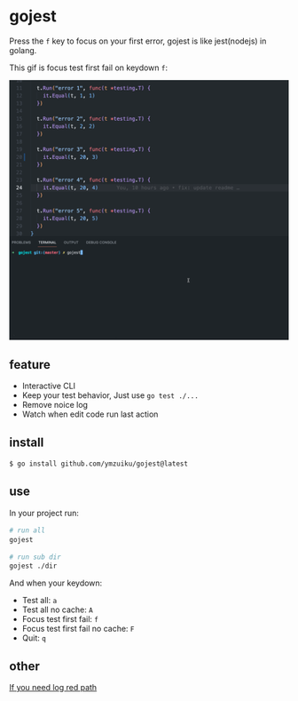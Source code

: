 # gojest

Press the `f` key to focus on your first error, gojest is like jest(nodejs) in golang.

This gif is focus test first fail on keydown `f`:

![](./gojest.gif)

## feature

- Interactive CLI
- Keep your test behavior, Just use `go test ./...`
- Remove noice log
- Watch when edit code run last action

## install

```sh
$ go install github.com/ymzuiku/gojest@latest
```

## use

In your project run:

```sh
# run all
gojest
```

```sh
# run sub dir
gojest ./dir
```

And when your keydown:

- Test all: `a`
- Test all no cache: `A`
- Focus test first fail: `f`
- Focus test first fail no cache: `F`
- Quit: `q`

## other

[If you need log red path](./README_it.md)
